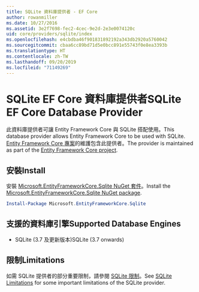 ```yaml
---
title: SQLite 資料庫提供者 - EF Core
author: rowanmiller
ms.date: 10/27/2016
ms.assetid: 3e2f7698-fec2-4cec-9e2d-2e3e0074120c
uid: core/providers/sqlite/index
ms.openlocfilehash: e4cbdba46f901831892192a343db2920a5760042
ms.sourcegitcommit: cbaa6cc89bd71d5e0bcc891e55743f0e8ea3393b
ms.translationtype: HT
ms.contentlocale: zh-TW
ms.lasthandoff: 09/20/2019
ms.locfileid: "71149269"
---
```

# <a name="sqlite-ef-core-database-provider"></a><span data-ttu-id="f971b-102">SQLite EF Core 資料庫提供者</span><span class="sxs-lookup"><span data-stu-id="f971b-102">SQLite EF Core Database Provider</span></span>

<span data-ttu-id="f971b-103">此資料庫提供者可讓 Entity Framework Core 與 SQLite 搭配使用。</span><span class="sxs-lookup"><span data-stu-id="f971b-103">This database provider allows Entity Framework Core to be used with SQLite.</span></span> <span data-ttu-id="f971b-104">[Entity Framework Core 專案](https://github.com/aspnet/EntityFrameworkCore)的維護包含此提供者。</span><span class="sxs-lookup"><span data-stu-id="f971b-104">The provider is maintained as part of the [Entity Framework Core project](https://github.com/aspnet/EntityFrameworkCore).</span></span>

## <a name="install"></a><span data-ttu-id="f971b-105">安裝</span><span class="sxs-lookup"><span data-stu-id="f971b-105">Install</span></span>

<span data-ttu-id="f971b-106">安裝 [Microsoft.EntityFrameworkCore.Sqlite NuGet 套件](https://www.nuget.org/packages/Microsoft.EntityFrameworkCore.Sqlite/)。</span><span class="sxs-lookup"><span data-stu-id="f971b-106">Install the [Microsoft.EntityFrameworkCore.Sqlite NuGet package](https://www.nuget.org/packages/Microsoft.EntityFrameworkCore.Sqlite/).</span></span>

``` powershell
Install-Package Microsoft.EntityFrameworkCore.Sqlite
```

## <a name="supported-database-engines"></a><span data-ttu-id="f971b-107">支援的資料庫引擎</span><span class="sxs-lookup"><span data-stu-id="f971b-107">Supported Database Engines</span></span>

* <span data-ttu-id="f971b-108">SQLite (3.7 及更新版本)</span><span class="sxs-lookup"><span data-stu-id="f971b-108">SQLite (3.7 onwards)</span></span>

## <a name="limitations"></a><span data-ttu-id="f971b-109">限制</span><span class="sxs-lookup"><span data-stu-id="f971b-109">Limitations</span></span>

<span data-ttu-id="f971b-110">如需 SQLite 提供者的部分重要限制，請參閱 [SQLite 限制](limitations.md)。</span><span class="sxs-lookup"><span data-stu-id="f971b-110">See [SQLite Limitations](limitations.md) for some important limitations of the SQLite provider.</span></span>
